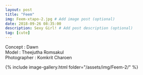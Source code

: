 ```yaml
---
layout: post
title: "Feem"
img: Feem-xtapo-2.jpg # Add image post (optional)
date: 2018-09-26 08:35:00
description: Sexy Girl! # Add post description (optional)
tag: [cute]
---
```

Concept : Dawn  
Model : Theejutha Romsakul  
Photographer : Komkrit Charoen        


{% include image-gallery.html folder="/assets/img/Feem-2/" %}
